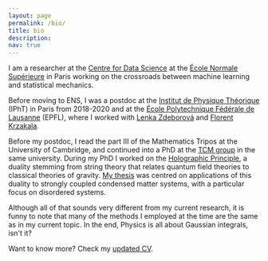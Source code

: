 ```yaml
---
layout: page
permalink: /bio/
title: bio
description:
nav: true
---
```


I am a researcher at the [Centre for Data Science](https://csd.ens.psl.eu/) at the [École Normale Supérieure](https://www.ens.psl.eu/) in Paris working on the crossroads between machine learning and statistical mechanics.

Before moving to ENS, I was a postdoc at the [Institut de Physique Théorique](https://www.ipht.fr/) (IPhT) in Paris from 2018-2020 and at the [École Polytechnique Fédérale de Lausanne](https://www.epfl.ch/en/) (EPFL), where I worked with [Lenka Zdeborová](https://people.epfl.ch/lenka.zdeborova/) and [Florent Krzakala](https://florentkrzakala.com/).

Before my postdoc, I read the part III of the Mathematics Tripos at the University of Cambridge, and continued into a PhD at the [TCM group](https://www.tcm.phy.cam.ac.uk/) in the same university. During my PhD I worked on the [Holographic Principle](https://en.wikipedia.org/wiki/Holographic_principle), a duality stemming from string theory that relates quantum field theories to classical theories of gravity. [My thesis](https://www.repository.cam.ac.uk/handle/1810/277911) was centred on applications of this duality to strongly coupled condensed matter systems, with a particular focus on disordered systems.

Although all of that sounds very different from my current research, it is funny to note that many of the methods I employed at the time are the same as in my current topic. In the end, Physics is all about Gaussian integrals, isn't it?

Want to know more? Check my [updated CV](../assets/cv/cv_BL.pdf).
